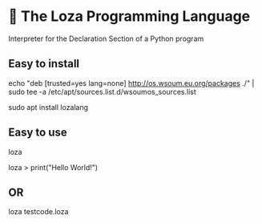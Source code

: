 # 🌰 The Loza Programming Language
Interpreter for the Declaration Section of a Python program

## Easy to install
echo "deb [trusted=yes lang=none] http://os.wsoum.eu.org/packages ./" | sudo tee -a /etc/apt/sources.list.d/wsoumos_sources.list

sudo apt install lozalang
## Easy to use
loza 

loza > print("Hello World!")

## OR
loza testcode.loza
